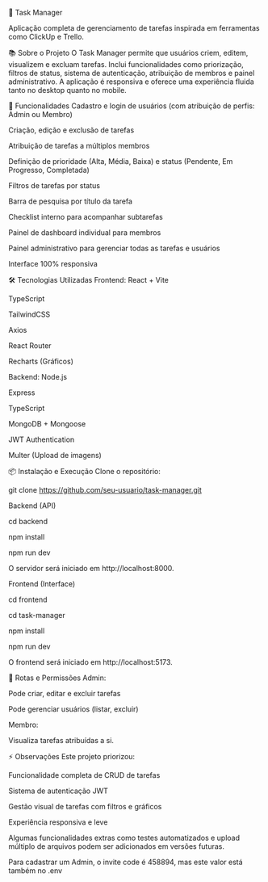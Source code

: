 🚀 Task Manager

Aplicação completa de gerenciamento de tarefas inspirada em ferramentas como ClickUp e Trello.

📚 Sobre o Projeto
O Task Manager permite que usuários criem, editem, visualizem e excluam tarefas.
Inclui funcionalidades como priorização, filtros de status, sistema de autenticação, atribuição de membros e painel administrativo.
A aplicação é responsiva e oferece uma experiência fluida tanto no desktop quanto no mobile.

🎯 Funcionalidades
Cadastro e login de usuários (com atribuição de perfis: Admin ou Membro)

Criação, edição e exclusão de tarefas

Atribuição de tarefas a múltiplos membros

Definição de prioridade (Alta, Média, Baixa) e status (Pendente, Em Progresso, Completada)

Filtros de tarefas por status

Barra de pesquisa por título da tarefa

Checklist interno para acompanhar subtarefas

Painel de dashboard individual para membros

Painel administrativo para gerenciar todas as tarefas e usuários

Interface 100% responsiva

🛠️ Tecnologias Utilizadas
Frontend:
React + Vite

TypeScript

TailwindCSS

Axios

React Router

Recharts (Gráficos)

Backend:
Node.js

Express

TypeScript

MongoDB + Mongoose

JWT Authentication

Multer (Upload de imagens)

📦 Instalação e Execução
Clone o repositório:

git clone https://github.com/seu-usuario/task-manager.git

Backend (API)

cd backend

npm install

npm run dev

O servidor será iniciado em http://localhost:8000.

Frontend (Interface)

cd frontend

cd task-manager

npm install

npm run dev

O frontend será iniciado em http://localhost:5173.

🔐 Rotas e Permissões
Admin:

Pode criar, editar e excluir tarefas

Pode gerenciar usuários (listar, excluir)

Membro:

Visualiza tarefas atribuídas a si.

⚡ Observações
Este projeto priorizou:

Funcionalidade completa de CRUD de tarefas

Sistema de autenticação JWT

Gestão visual de tarefas com filtros e gráficos

Experiência responsiva e leve

Algumas funcionalidades extras como testes automatizados e upload múltiplo de arquivos podem ser adicionados em versões futuras.

Para cadastrar um Admin, o invite code é 458894, mas este valor está também no .env




